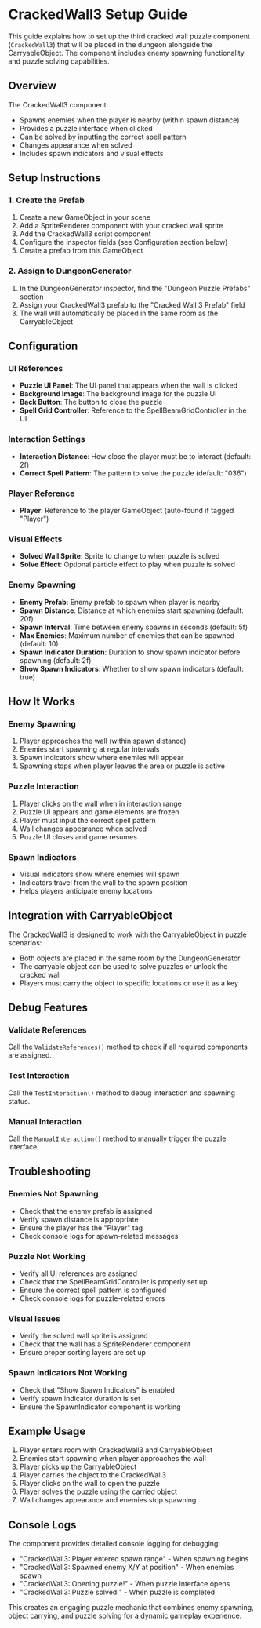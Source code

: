 # CrackedWall3 Setup Guide

This guide explains how to set up the third cracked wall puzzle component (`CrackedWall3`) that will be placed in the dungeon alongside the CarryableObject. The component includes enemy spawning functionality and puzzle solving capabilities.

## Overview

The CrackedWall3 component:
- Spawns enemies when the player is nearby (within spawn distance)
- Provides a puzzle interface when clicked
- Can be solved by inputting the correct spell pattern
- Changes appearance when solved
- Includes spawn indicators and visual effects

## Setup Instructions

### 1. Create the Prefab

1. Create a new GameObject in your scene
2. Add a SpriteRenderer component with your cracked wall sprite
3. Add the CrackedWall3 script component
4. Configure the inspector fields (see Configuration section below)
5. Create a prefab from this GameObject

### 2. Assign to DungeonGenerator

1. In the DungeonGenerator inspector, find the "Dungeon Puzzle Prefabs" section
2. Assign your CrackedWall3 prefab to the "Cracked Wall 3 Prefab" field
3. The wall will automatically be placed in the same room as the CarryableObject

## Configuration

### UI References
- **Puzzle UI Panel**: The UI panel that appears when the wall is clicked
- **Background Image**: The background image for the puzzle UI
- **Back Button**: The button to close the puzzle
- **Spell Grid Controller**: Reference to the SpellBeamGridController in the UI

### Interaction Settings
- **Interaction Distance**: How close the player must be to interact (default: 2f)
- **Correct Spell Pattern**: The pattern to solve the puzzle (default: "036")

### Player Reference
- **Player**: Reference to the player GameObject (auto-found if tagged "Player")

### Visual Effects
- **Solved Wall Sprite**: Sprite to change to when puzzle is solved
- **Solve Effect**: Optional particle effect to play when puzzle is solved

### Enemy Spawning
- **Enemy Prefab**: Enemy prefab to spawn when player is nearby
- **Spawn Distance**: Distance at which enemies start spawning (default: 20f)
- **Spawn Interval**: Time between enemy spawns in seconds (default: 5f)
- **Max Enemies**: Maximum number of enemies that can be spawned (default: 10)
- **Spawn Indicator Duration**: Duration to show spawn indicator before spawning (default: 2f)
- **Show Spawn Indicators**: Whether to show spawn indicators (default: true)

## How It Works

### Enemy Spawning
1. Player approaches the wall (within spawn distance)
2. Enemies start spawning at regular intervals
3. Spawn indicators show where enemies will appear
4. Spawning stops when player leaves the area or puzzle is active

### Puzzle Interaction
1. Player clicks on the wall when in interaction range
2. Puzzle UI appears and game elements are frozen
3. Player must input the correct spell pattern
4. Wall changes appearance when solved
5. Puzzle UI closes and game resumes

### Spawn Indicators
- Visual indicators show where enemies will spawn
- Indicators travel from the wall to the spawn position
- Helps players anticipate enemy locations

## Integration with CarryableObject

The CrackedWall3 is designed to work with the CarryableObject in puzzle scenarios:
- Both objects are placed in the same room by the DungeonGenerator
- The carryable object can be used to solve puzzles or unlock the cracked wall
- Players must carry the object to specific locations or use it as a key

## Debug Features

### Validate References
Call the `ValidateReferences()` method to check if all required components are assigned.

### Test Interaction
Call the `TestInteraction()` method to debug interaction and spawning status.

### Manual Interaction
Call the `ManualInteraction()` method to manually trigger the puzzle interface.

## Troubleshooting

### Enemies Not Spawning
- Check that the enemy prefab is assigned
- Verify spawn distance is appropriate
- Ensure the player has the "Player" tag
- Check console logs for spawn-related messages

### Puzzle Not Working
- Verify all UI references are assigned
- Check that the SpellBeamGridController is properly set up
- Ensure the correct spell pattern is configured
- Check console logs for puzzle-related errors

### Visual Issues
- Verify the solved wall sprite is assigned
- Check that the wall has a SpriteRenderer component
- Ensure proper sorting layers are set up

### Spawn Indicators Not Working
- Check that "Show Spawn Indicators" is enabled
- Verify spawn indicator duration is set
- Ensure the SpawnIndicator component is working

## Example Usage

1. Player enters room with CrackedWall3 and CarryableObject
2. Enemies start spawning when player approaches the wall
3. Player picks up the CarryableObject
4. Player carries the object to the CrackedWall3
5. Player clicks on the wall to open the puzzle
6. Player solves the puzzle using the carried object
7. Wall changes appearance and enemies stop spawning

## Console Logs

The component provides detailed console logging for debugging:
- "CrackedWall3: Player entered spawn range" - When spawning begins
- "CrackedWall3: Spawned enemy X/Y at position" - When enemies spawn
- "CrackedWall3: Opening puzzle!" - When puzzle interface opens
- "CrackedWall3: Puzzle solved!" - When puzzle is completed

This creates an engaging puzzle mechanic that combines enemy spawning, object carrying, and puzzle solving for a dynamic gameplay experience.
